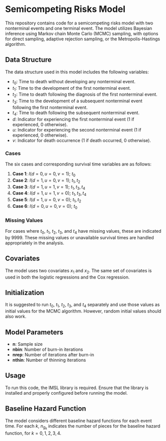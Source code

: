 # Semicompeting Risks Model

This repository contains code for a semicompeting risks model with two nonterminal 
events and one terminal event. The model utilizes Bayesian inference using Markov chain 
Monte Carlo (MCMC) sampling, with options for direct sampling, adaptive rejection sampling, 
or the Metropolis-Hastings algorithm.

## Data Structure

The data structure used in this model includes the following variables:

- $t_0$: Time to death without developing any nonterminal event.
- $t_1$: Time to the development of the first nonterminal event.
- $t_2$: Time to death following the diagnosis of the first nonterminal event.
- $t_3$: Time to the development of a subsequent nonterminal event following the first nonterminal event.
- $t_4$: Time to death following the subsequent nonterminal event.
- $d$: Indicator for experiencing the first nonterminal event (1 if experienced, 0 otherwise).
- $u$: Indicator for experiencing the second nonterminal event (1 if experienced, 0 otherwise).
- $v$: Indicator for death occurrence (1 if death occurred, 0 otherwise).

### Cases

The six cases and corresponding survival time variables are as follows:

1. **Case 1**: $I(d=0, u=0, v=1)$; $t_0$
2. **Case 2**: $I(d=1, u=0, v=1)$; $t_1, t_2$
3. **Case 3**: $I(d=1, u=1, v=1)$; $t_1, t_3, t_4$
4. **Case 4**: $I(d=1, u=1, v=0)$; $t_1, t_3, t_4$
5. **Case 5**: $I(d=1, u=0, v=0)$; $t_1, t_2$
6. **Case 6**: $I(d=0, u=0, v=0)$; $t_0$

### Missing Values

For cases where $t_0$, $t_1$, $t_2$, $t_3$, and $t_4$ have missing values, these are indicated by 9999.
 These missing values or unavailable survival times are handled appropriately in the analysis.

## Covariates

The model uses two covariates $x_1$ and $x_2$. The same set of covariates is used in both the 
logistic regressions and the Cox regression.

## Initialization

It is suggested to run $t_0$, $t_1$, $t_2$, $t_3$, and $t_4$ separately and use those values as initial values 
for the MCMC algorithm. However, random initial values should also work.

## Model Parameters

- **n**: Sample size
- **nbin**: Number of burn-in iterations
- **nrep**: Number of iterations after burn-in
- **nthin**: Number of thinning iterations

## Usage

To run this code, the IMSL library is required. Ensure that the library is installed and properly 
configured before running the model.

## Baseline Hazard Function

The model considers different baseline hazard functions for each event time. 
For each $k$, $n_{g_k}$ indicates the number of pieces for the baseline hazard function, for $k=0, 1, 2, 3, 4$.
